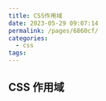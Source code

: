 ```yaml
---
title: CSS作用域
date: 2023-05-29 09:07:14
permalink: /pages/6860cf/
categories:
  - css
tags:
---
```


## CSS 作用域
